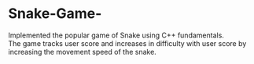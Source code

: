 # Snake-Game-

Implemented the popular game of Snake using C++ fundamentals.<br />
The game tracks user score and increases in difficulty with user score by increasing the movement speed of the snake.
